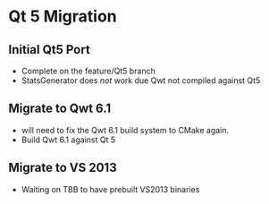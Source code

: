 # Qt 5 Migration #


## Initial Qt5 Port ##

+ Complete on the feature/Qt5 branch
+ StatsGenerator does *not* work due Qwt not compiled against Qt5


## Migrate to Qwt 6.1 ##

+ will need to fix the Qwt 6.1 build system to CMake again.
+ Build Qwt 6.1 against Qt 5

## Migrate to VS 2013 ##

+ Waiting on TBB to have prebuilt VS2013 binaries

